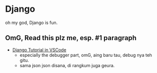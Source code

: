 # Django

oh my god, Django is fun.

## OmG, Read this plz me, esp. #1 paragraph

- [Django Tutorial in VSCode](https://code.visualstudio.com/docs/python/tutorial-django)
  - especially the debugger part, omG, aing baru tau, debug nya teh gitu.
  - sama json json disana, di rangkum juga geura.
